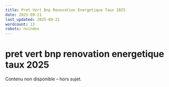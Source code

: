 ```yaml
---
title: Pret Vert Bnp Renovation Energetique Taux 2025
date: 2025-09-21
last_updated: 2025-09-21
wordcount: 13
robots: noindex
---
```


# pret vert bnp renovation energetique taux 2025

Contenu non disponible – hors sujet.